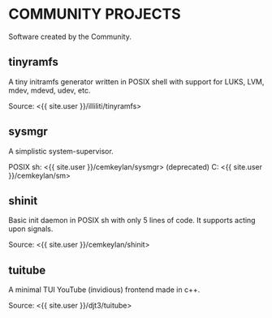 COMMUNITY PROJECTS
==================

Software created by the Community.

tinyramfs
---------

A tiny initramfs generator written in POSIX shell with support for LUKS, LVM,
mdev, mdevd, udev, etc.

Source: <{{ site.user }}/illiliti/tinyramfs>

sysmgr
------

A simplistic system-supervisor.

POSIX sh: <{{ site.user }}/cemkeylan/sysmgr> (deprecated)
C:        <{{ site.user }}/cemkeylan/sm>

shinit
------

Basic init daemon in POSIX sh with only 5 lines of code. It supports acting upon
signals.

Source: <{{ site.user }}/cemkeylan/shinit>

tuitube
-------

A minimal TUI YouTube (invidious) frontend made in c++.

Source: <{{ site.user }}/djt3/tuitube>
